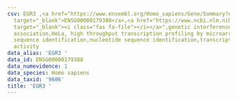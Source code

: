 ```yaml
---
csv: EGR3 ,<a href="https://www.ensembl.org/Homo_sapiens/Gene/Summary?db=core;g=ENSG00000179388"
  target="_blank">ENSG00000179388</a>,<a href="https://www.ncbi.nlm.nih.gov/pubmed/28369544"
  target="_blank"><i class="fas fa-file"></i></a>",genetic interference,functional
  association,HeLa, high throughput transcription profiling by microarray,nucleotide
  sequence identification,nucleotide sequence identification,transcriptional regulation,up-regulates
  activity
data_alias: 'EGR3 '
data_id: ENSG00000179388
data_numevidence: 1
data_species: Homo sapiens
data_taxid: '9606'
title: 'EGR3 '
---
```

